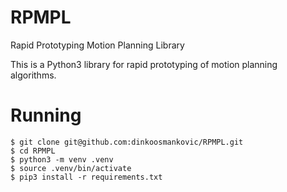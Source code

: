 # RPMPL
Rapid Prototyping Motion Planning Library

This is a Python3 library for rapid prototyping of motion planning algorithms.

# Running

```shell
$ git clone git@github.com:dinkoosmankovic/RPMPL.git
$ cd RPMPL
$ python3 -m venv .venv
$ source .venv/bin/activate
$ pip3 install -r requirements.txt
```
